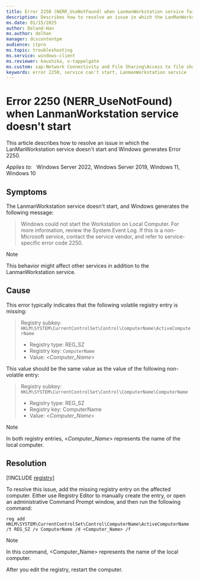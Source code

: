 ```yaml
---
title: Error 2250 (NERR_UseNotFound) when LanmanWorkstation service fails to start
description: Describes how to resolve an issue in which the LanManWorkstation service doesn't start and Windows generates Error 2250.
ms.date: 01/15/2025
author: Deland-Han
ms.author: delhan
manager: dcscontentpm
audience: itpro
ms.topic: troubleshooting
ms.service: windows-client
ms.reviewer: kaushika, v-tappelgate
ms.custom: sap:Network Connectivity and File Sharing\Access to file shares (SMB), csstroubleshoot
keywords: error 2250, service can't start, LanmanWorkstation service
---
```


# Error 2250 (NERR_UseNotFound) when LanmanWorkstation service doesn't start

This article describes how to resolve an issue in which the LanManWorkstation service doesn't start and Windows generates Error 2250.

_Applies to:_ &nbsp; Windows Server 2022, Windows Server 2019, Windows 11, Windows 10

## Symptoms

The LanmanWorkstation service doesn't start, and Windows generates the following message:

> Windows could not start the Workstation on Local Computer. For more information, review the System Event Log. If this is a non-Microsoft service, contact the service vendor, and refer to service-specific error code 2250.

> [!NOTE]  
> This behavior might affect other services in addition to the LanmanWorkstation service.

## Cause

This error typically indicates that the following volatile registry entry is missing:

> Registry subkey: `HKLM\SYSTEM\CurrentControlSet\Control\ComputerName\ActiveComputerName`
> - Registry type: REG_SZ
> - Registry key: `ComputerName`
> - Value: <*Computer_Name*>

This value should be the same value as the value of the following non-volatile entry:

> Registry subkey: `HKLM\SYSTEM\CurrentControlSet\Control\ComputerName\ComputerName`
> - Registry type: REG_SZ
> - Registry key: ComputerName
> - Value: <*Computer_Name*>

> [!NOTE]  
> In both registry entries, <*Computer_Name*> represents the name of the local computer.

## Resolution

[!INCLUDE [registry](../../includes/registry-important-alert.md)]

To resolve this issue, add the missing registry entry on the affected computer. Either use Registry Editor to manually create the entry, or open an administrative Command Prompt window, and then run the following command:

```console
reg add HKLM\SYSTEM\CurrentControlSet\Control\ComputerName\ActiveComputerName /t REG_SZ /v ComputerName /d <Computer_Name> /f
```

> [!NOTE]  
> In this command, <Computer_Name> represents the name of the local computer.

After you edit the registry, restart the computer.
